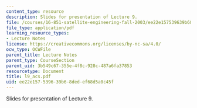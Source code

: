 ```yaml
---
content_type: resource
description: Slides for presentation of Lecture 9.
file: /courses/16-851-satellite-engineering-fall-2003/ee22e157539639b68dedef68d5a0c45f_l9_acs.pdf
file_type: application/pdf
learning_resource_types:
- Lecture Notes
license: https://creativecommons.org/licenses/by-nc-sa/4.0/
ocw_type: OCWFile
parent_title: Lecture Notes
parent_type: CourseSection
parent_uid: 3b549c67-355e-4f8c-928c-487a6fa37853
resourcetype: Document
title: l9_acs.pdf
uid: ee22e157-5396-39b6-8ded-ef68d5a0c45f
---
```

Slides for presentation of Lecture 9.
